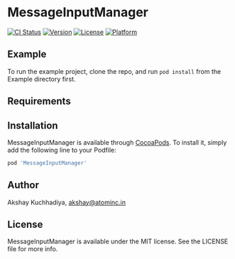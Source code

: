 # MessageInputManager

[![CI Status](https://img.shields.io/travis/kuchhadiyaa/MessageInputManager.svg?style=flat)](https://travis-ci.org/kuchhadiyaa/MessageInputManager)
[![Version](https://img.shields.io/cocoapods/v/MessageInputManager.svg?style=flat)](https://cocoapods.org/pods/MessageInputManager)
[![License](https://img.shields.io/cocoapods/l/MessageInputManager.svg?style=flat)](https://cocoapods.org/pods/MessageInputManager)
[![Platform](https://img.shields.io/cocoapods/p/MessageInputManager.svg?style=flat)](https://cocoapods.org/pods/MessageInputManager)

## Example

To run the example project, clone the repo, and run `pod install` from the Example directory first.

## Requirements

## Installation

MessageInputManager is available through [CocoaPods](https://cocoapods.org). To install
it, simply add the following line to your Podfile:

```ruby
pod 'MessageInputManager'
```

## Author

Akshay Kuchhadiya, akshay@atominc.in

## License

MessageInputManager is available under the MIT license. See the LICENSE file for more info.
